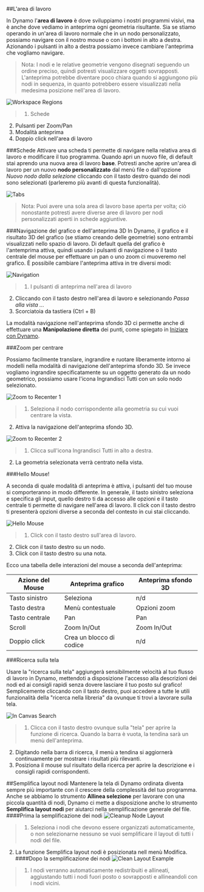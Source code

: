 ##L'area di lavoro

In Dynamo l'**area di lavoro** è dove sviluppiamo i nostri programmi visivi, ma è anche dove vediamo in anteprima ogni geometria risultante. Sia se stiamo operando in un'area di lavoro normale che in un nodo personalizzato, possiamo navigare con il nostro mouse o con i bottoni in alto a destra. Azionando i pulsanti in alto a destra possiamo invece cambiare l'anteprima che vogliamo navigare.

> Nota: I nodi e le relative geometrie vengono disegnati seguendo un ordine preciso, quindi potresti visualizzare oggetti sovrapposti. L'anteprima potrebbe diventare poco chiara quando si aggiungono più nodi in sequenza, in quanto potrebbero essere visualizzati nella medesima posizione nell'area di lavoro.

![Workspace Regions](images/2-3/01-WorkspaceRegions.png)

>1. Schede
2. Pulsanti per Zoom/Pan 
3. Modalità anteprima
4. Doppio click nell'area di lavoro

###Schede
Attivare una scheda ti permette di navigare nella relativa area di lavoro e modificare il tuo programma. Quando apri un nuovo file, di default stai aprendo una nuova area di lavoro **base**. Potresti anche aprire un'area di lavoro per un nuovo **nodo personalizzato** dal menù file o dall'opzione *Nuovo nodo dalla selezione* cliccando con il tasto destro quando dei nodi sono selezionati (parleremo più avanti di questa funzionalità).

![Tabs](images/2-3/02-Tabs.png)

> Nota: Puoi avere una sola area di lavoro base aperta per volta; ciò nonostante potresti avere diverse aree di lavoro per nodi personalizzati aperti in schede aggiuntive.

###Navigazione del grafico e dell'anteprima 3D
In Dynamo, il grafico e il risultato 3D del grafico (se stiamo creando delle geometrie) sono entrambi visualizzati nello spazio di lavoro. Di default quella del grafico è l'antemprima attiva, quindi usando i pulsanti di navigazione o il tasto centrale del mouse per effettuare un pan o uno zoom ci muoveremo nel grafico. È possibile cambiare l'anteprima attiva in tre diversi modi:

![Navigation](images/2-3/03-PreviewNavigations.png)

> 1. I pulsanti di anteprima nell'area di lavoro
2. Cliccando con il tasto destro nell'area di lavoro e selezionando *Passa alla vista ...*
3. Scorciatoia da tastiera (Ctrl + B)

La modalità navigazione nell'anteprima sfondo 3D ci permette anche di effettuare una **Manipolazione diretta** dei punti, come spiegato in [Iniziare con Dynamo](http://dynamoprimer.com/02_Hello-Dynamo/2-6_the_quick_start_guide.html).

###Zoom per centrare

Possiamo facilmente translare, ingrandire e ruotare liberamente intorno ai modelli nella modalità di navigazione dell'anteprima sfondo 3D. Se invece vogliamo ingrandire specificatamente su un oggetto generato da un nodo geometrico, possiamo usare l'icona Ingrandisci Tutti con un solo nodo selezionato.

![Zoom to Recenter 1](images/2-3/03-ZoomToRecenter_1.jpg)
> 1. Seleziona il nodo corrispondente alla geometria su cui vuoi centrare la vista.
2. Attiva la navigazione dell'anteprima sfondo 3D.

![Zoom to Recenter 2](images/2-3/03-ZoomToRecenter_2.jpg)
> 1. Clicca sull'icona Ingrandisci Tutti in alto a destra.
2. La geometria selezionata verrà centrato nella vista.

###Hello Mouse!

A seconda di quale modalità di anteprima è attiva, i pulsanti del tuo mouse si comporteranno in modo differente. In generale, il tasto sinistro seleziona e specifica gli input, quello destro ti da accesso alle opzioni e il tasto centrale ti permette di navigare nell'area di lavoro. Il click con il tasto destro ti presenterà opzioni diverse a seconda del contesto in cui stai cliccando.

![Hello Mouse](images/2-3/04-HelloMouse.png)

>1. Click con il tasto destro sull'area di lavoro.
2. Click con il tasto destro su un nodo.
3. Click con il tasto destro su una nota.

Ecco una tabella delle interazioni del mouse a seconda dell'anteprima:

**Azione del Mouse** | **Anteprima grafico** | **Anteprima sfondo 3D**
--- | --- | ---
Tasto sinistro | Seleziona | n/d
Tasto destra | Menù contestuale | Opzioni zoom
Tasto centrale | Pan | Pan
Scroll | Zoom In/Out | Zoom In/Out
Doppio click | Crea un blocco di codice | n/d

###Ricerca sulla tela

Usare la "ricerca sulla tela" aggiungerà sensibilmente velocità al tuo flusso di lavoro in Dynamo, mettendoti a disposizione l'accesso alla descrizioni dei nodi ed ai consigli rapidi senza dovere lasciare il tuo posto sul grafico! Semplicemente cliccando con il tasto destro, puoi accedere a tutte le utili funzionalità della "ricerca nella libreria" da ovunque ti trovi a lavorare sulla tela.

![In Canvas Search](images/2-3/05-InCanvasSearch.png)

>1. Clicca con il tasto destro ovunque sulla "tela" per aprire la funzione di ricerca. Quando la barra è vuota, la tendina sarà un menù dell'anteprima.
2. Digitando nella barra di ricerca, il menù a tendina si aggiornerà continuamente per mostrare i risultati più rilevanti.
3. Posiziona il mouse sul risultato della ricerca per aprire la descrizione e i consigli rapidi corrispondenti.

##Semplifica layout nodi
Mantenere la tela di Dynamo ordinata diventa sempre più importante con il crescere della complessità del tuo programma. Anche se abbiamo lo strumento **Allinea selezione** per lavorare con una piccola quantità di nodi, Dynamo ci mette a disposizione anche lo strumento **Semplifica layout nodi** per aiutarci nella semplificazione generale del file.
####Prima la semplificazione dei nodi
![Cleanup Node Layout](images/2-3/06-CleanupNodeLayout.png)
>1.	Seleziona i nodi che devono essere organizzati automaticamente, o non selezionarne nessuno se vuoi semplificare il layout di tutti i nodi del file.
2.	La funzione Semplifica layout nodi è posizionata nell menù Modifica.
####Dopo la semplificazione dei nodi
![Clean Layout Example](images/2-3/07-CleanupNodeLayout.png)
>1.	I nodi verranno automaticamente redistribuiti e allineati, aggiustando tutti i nodi fuori posto o sovrapposti e allineandoli con i nodi vicini.

